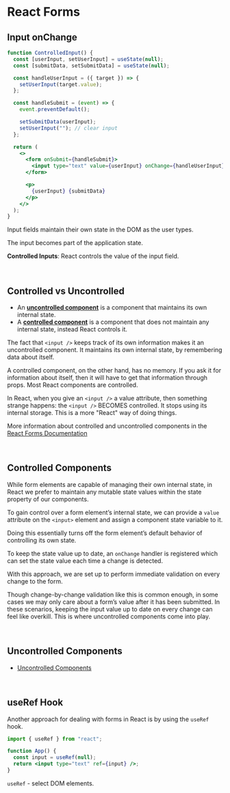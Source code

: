 # React Forms

## Input onChange

```jsx
function ControlledInput() {
  const [userInput, setUserInput] = useState(null);
  const [submitData, setSubmitData] = useState(null);

  const handleUserInput = ({ target }) => {
    setUserInput(target.value);
  };

  const handleSubmit = (event) => {
    event.preventDefault();

    setSubmitData(userInput);
    setUserInput(""); // clear input
  };

  return (
    <>
      <form onSubmit={handleSubmit}>
        <input type="text" value={userInput} onChange={handleUserInput} />
      </form>

      <p>
        {userInput} {submitData}
      </p>
    </>
  );
}
```

Input fields maintain their own state in the DOM as the user types.

The input becomes part of the application state.

**Controlled Inputs**: React controls the value of the input field.

<br>

## Controlled vs Uncontrolled

- An [**uncontrolled component**](https://reactjs.org/docs/uncontrolled-components.html) is a component that maintains its own internal state.
- A [**controlled component**](https://reactjs.org/docs/forms.html) is a component that does not maintain any internal state, instead React controls it.

The fact that `<input />` keeps track of its own information makes it an uncontrolled component. It maintains its own internal state, by remembering data about itself.

A controlled component, on the other hand, has no memory. If you ask it for information about itself, then it will have to get that information through props. Most React components are controlled.

In React, when you give an `<input />` a value attribute, then something strange happens: the `<input />` BECOMES controlled. It stops using its internal storage. This is a more "React" way of doing things.

More information about controlled and uncontrolled components in the [React Forms Documentation](https://reactjs.org/docs/forms.html)

<br>

## Controlled Components

While form elements are capable of managing their own internal state, in React we prefer to maintain any mutable state values within the state property of our components.

To gain control over a form element’s internal state, we can provide a `value` attribute on the `<input>` element and assign a component state variable to it.

Doing this essentially turns off the form element’s default behavior of controlling its own state.

To keep the state value up to date, an `onChange` handler is registered which can set the state value each time a change is detected.

With this approach, we are set up to perform immediate validation on every change to the form.

Though change-by-change validation like this is common enough, in some cases we may only care about a form’s value after it has been submitted. In these scenarios, keeping the input value up to date on every change can feel like overkill. This is where uncontrolled components come into play.

<br>

## Uncontrolled Components

- [Uncontrolled Components](https://reactjs.org/docs/uncontrolled-components.html)

<br>

## useRef Hook

Another approach for dealing with forms in React is by using the `useRef` hook.

```jsx
import { useRef } from "react";

function App() {
  const input = useRef(null);
  return <input type="text" ref={input} />;
}
```

`useRef` - select DOM elements.

<br>
